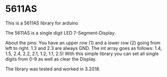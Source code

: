 # 5611AS
This is a 5611AS library for arduino

The 5611AS is a single digit LED 7-Segment-Display.

About the pins: You have an upper row (1) and a lower row (2) going from left to right.
1.3 and 2.3 are always GND.
The int array goes as follows: 1.4, 1.5, 2.4, 2.2, 2.1, 1.2, 1.1, 2.5!
With this simple library you can set all single digits from 0-9 as well as clear the Display.

The library was tested and worked in 3.2018.
